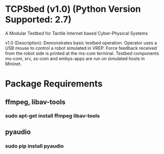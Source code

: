 # TCPSbed (v1.0) (Python Version Supported: 2.7)
A Modular Testbed for Tactile Internet based Cyber-Physical Systems

v1.0 (Description): Demonstrates basic testbed operation. Operator uses a USB mouse to control a robot simulated in VREP. Force feedback received from the robot side is printed at the ms-com terminal. Testbed components ms-com, srv, ss-com and embys-apps are run on simulated hosts in Mininet. 

# Package Requirements
## ffmpeg, libav-tools
### sudo apt-get install ffmpeg libav-tools
## pyaudio
### sudo pip install pyaudio

